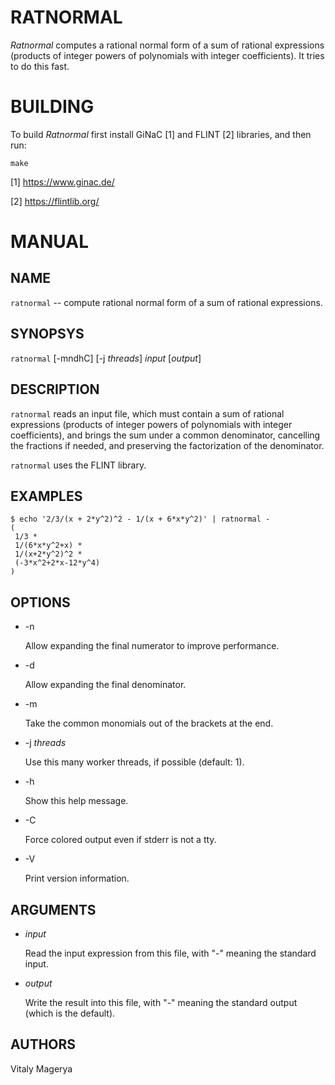 # RATNORMAL

*Ratnormal* computes a rational normal form of a sum of rational
expressions (products of integer powers of polynomials with integer
coefficients). It tries to do this fast.

# BUILDING

To build *Ratnormal* first install GiNaC [1] and FLINT [2] libraries,
and then run:

    make

[1] https://www.ginac.de/

[2] https://flintlib.org/

# MANUAL

## NAME

`ratnormal` -- compute rational normal form of a sum of rational
expressions.

## SYNOPSYS

`ratnormal` [-mndhC] [-j *threads*] *input* [*output*]

## DESCRIPTION

`ratnormal` reads an input file, which must contain a sum of
rational expressions (products of integer powers of polynomials with
integer coefficients), and brings the sum under a common denominator,
cancelling the fractions if needed, and preserving the factorization
of the denominator.

`ratnormal` uses the FLINT library.

## EXAMPLES

    $ echo '2/3/(x + 2*y^2)^2 - 1/(x + 6*x*y^2)' | ratnormal -
    (
     1/3 *
     1/(6*x*y^2+x) *
     1/(x+2*y^2)^2 *
     (-3*x^2+2*x-12*y^4)
    )

## OPTIONS

* -n

  Allow expanding the final numerator to improve performance.

* -d

  Allow expanding the final denominator.

* -m

  Take the common monomials out of the brackets at the end.

* -j *threads*

  Use this many worker threads, if possible (default: 1).

* -h

  Show this help message.

* -C

  Force colored output even if stderr is not a tty.

* -V

  Print version information.

## ARGUMENTS

* *input*

  Read the input expression from this file, with "-"
  meaning the standard input.

* *output*

  Write the result into this file, with "-" meaning
  the standard output (which is the default).

## AUTHORS

Vitaly Magerya
